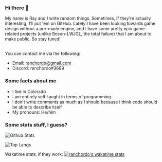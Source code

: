 ### Hi there 👋

My name is Ray and I write random things. Sometimes, if they're actually interesting, I'll put 'em on GitHub. Lately I have been looking towards game design without a pre-made engine, and I have some pretty epic game-related projects (unlike Boson-LWJGL, the total failure) that I am about to make public. So stay tuned!<br><br>

You can contact me via the following:
- Email: <a href="mailto:ranchordo@gmail.com">ranchordo@gmail.com</a>
- Discord: ranchordo#3689

### Some facts about me
- I live in Colorado
- I am entirely self-taught in terms of programming
- I don't write comments as much as I should because I think code should be able to describe itself
- My pronouns: He/him

### Some stats stuff, I guess?

![Github Stats](https://github-readme-stats.vercel.app/api?username=ranchordo&show_icons=true&theme=algolia&include_all_commits=true&hide_border=true&count_private=true)

![Top Langs](https://github-readme-stats.vercel.app/api/top-langs/?username=ranchordo&layout=compact&theme=algolia&hide_border=true)

Wakatime stats, if they work:
[![ranchordo's wakatime stats](https://github-readme-stats.vercel.app/api/wakatime?username=ranchordo)](https://github.com/anuraghazra/github-readme-stats)